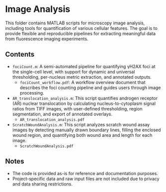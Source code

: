 # Image Analysis

This folder contains MATLAB scripts for microscopy image analysis, including tools for quantification of various cellular features. The goal is to provide flexible and reproducible pipelines for extracting meaningful data from fluorescence imaging experiments.

## Contents

- `fociCount.m`: A semi-automated pipeline for quantifying γH2AX foci at the single-cell level, with support for dynamic and universal thresholding, per-nucleus metric extraction, and annotated outputs.
  - `fociCount_workflow.pdf`: A workflow overview document that describes the foci counting pipeline and guides users through image processing.
- `AR_translocation_analysis.m`: This script quantifies androgen receptor (AR) nuclear translocation by calculating nucleus-to-cytoplasm signal ratios from TIFF images, with user-defined thresholding, region segmentation, and export of annotated overlays.
  - `AR_translocation_analysis.pdf`
- `ScratchWoundAnalysis.m`: This script analyzes scratch wound assay images by detecting manually drawn boundary lines, filling the enclosed wound region, and quantifying both wound area and length for each image.
  - `ScratchWoundAnalysis.pdf`

## Notes

- The code is provided as-is for reference and documentation purposes.
- Project-specific data and raw input files are not included due to privacy and data sharing restrictions.
